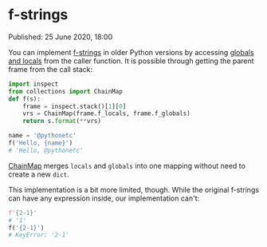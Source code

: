 # f-strings

Published: 25 June 2020, 18:00

You can implement [f-strings](https://www.python.org/dev/peps/pep-0498/) in older Python versions by accessing [globals and locals](https://t.me/pythonetc/121) from the caller function. It is possible through getting the parent frame from the call stack:

```python
import inspect
from collections import ChainMap
def f(s):
    frame = inspect.stack()[1][0]
    vrs = ChainMap(frame.f_locals, frame.f_globals)
    return s.format(**vrs)

name = '@pythonetc'
f('Hello, {name}')
# 'Hello, @pythonetc'
```

[ChainMap](https://t.me/pythonetc/225) merges `locals` and `globals` into one mapping without need to create a new `dict`.

This implementation is a bit more limited, though. While the original f-strings can have any expression inside, our implementation can't:

```python
f'{2-1}'
# '1'
f('{2-1}')
# KeyError: '2-1'
```
